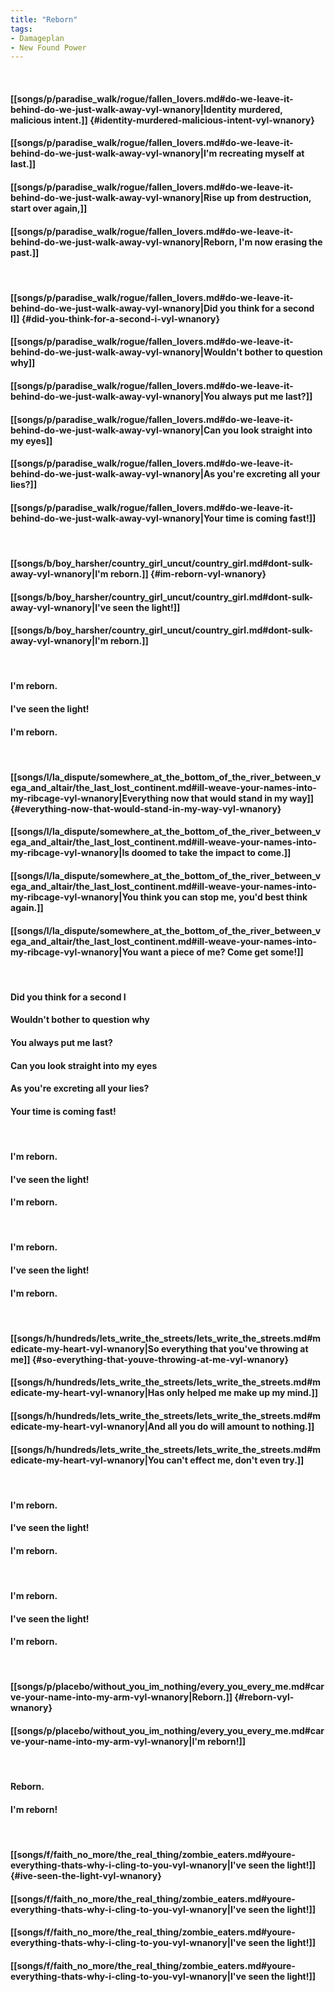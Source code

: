 ```yaml
---
title: "Reborn"
tags:
- Damageplan
- New Found Power
---
```

&nbsp;
#### [[songs/p/paradise_walk/rogue/fallen_lovers.md#do-we-leave-it-behind-do-we-just-walk-away-vyl-wnanory|Identity murdered, malicious intent.]] {#identity-murdered-malicious-intent-vyl-wnanory}
#### [[songs/p/paradise_walk/rogue/fallen_lovers.md#do-we-leave-it-behind-do-we-just-walk-away-vyl-wnanory|I'm recreating myself at last.]]
#### [[songs/p/paradise_walk/rogue/fallen_lovers.md#do-we-leave-it-behind-do-we-just-walk-away-vyl-wnanory|Rise up from destruction, start over again,]]
#### [[songs/p/paradise_walk/rogue/fallen_lovers.md#do-we-leave-it-behind-do-we-just-walk-away-vyl-wnanory|Reborn, I'm now erasing the past.]]
&nbsp;
#### [[songs/p/paradise_walk/rogue/fallen_lovers.md#do-we-leave-it-behind-do-we-just-walk-away-vyl-wnanory|Did you think for a second I]] {#did-you-think-for-a-second-i-vyl-wnanory}
#### [[songs/p/paradise_walk/rogue/fallen_lovers.md#do-we-leave-it-behind-do-we-just-walk-away-vyl-wnanory|Wouldn't bother to question why]]
#### [[songs/p/paradise_walk/rogue/fallen_lovers.md#do-we-leave-it-behind-do-we-just-walk-away-vyl-wnanory|You always put me last?]]
#### [[songs/p/paradise_walk/rogue/fallen_lovers.md#do-we-leave-it-behind-do-we-just-walk-away-vyl-wnanory|Can you look straight into my eyes]]
#### [[songs/p/paradise_walk/rogue/fallen_lovers.md#do-we-leave-it-behind-do-we-just-walk-away-vyl-wnanory|As you're excreting all your lies?]]
#### [[songs/p/paradise_walk/rogue/fallen_lovers.md#do-we-leave-it-behind-do-we-just-walk-away-vyl-wnanory|Your time is coming fast!]]
&nbsp;
#### [[songs/b/boy_harsher/country_girl_uncut/country_girl.md#dont-sulk-away-vyl-wnanory|I'm reborn.]] {#im-reborn-vyl-wnanory}
#### [[songs/b/boy_harsher/country_girl_uncut/country_girl.md#dont-sulk-away-vyl-wnanory|I've seen the light!]]
#### [[songs/b/boy_harsher/country_girl_uncut/country_girl.md#dont-sulk-away-vyl-wnanory|I'm reborn.]]
&nbsp;
#### I'm reborn.
#### I've seen the light!
#### I'm reborn.
&nbsp;
#### [[songs/l/la_dispute/somewhere_at_the_bottom_of_the_river_between_vega_and_altair/the_last_lost_continent.md#ill-weave-your-names-into-my-ribcage-vyl-wnanory|Everything now that would stand in my way]] {#everything-now-that-would-stand-in-my-way-vyl-wnanory}
#### [[songs/l/la_dispute/somewhere_at_the_bottom_of_the_river_between_vega_and_altair/the_last_lost_continent.md#ill-weave-your-names-into-my-ribcage-vyl-wnanory|Is doomed to take the impact to come.]]
#### [[songs/l/la_dispute/somewhere_at_the_bottom_of_the_river_between_vega_and_altair/the_last_lost_continent.md#ill-weave-your-names-into-my-ribcage-vyl-wnanory|You think you can stop me, you'd best think again.]]
#### [[songs/l/la_dispute/somewhere_at_the_bottom_of_the_river_between_vega_and_altair/the_last_lost_continent.md#ill-weave-your-names-into-my-ribcage-vyl-wnanory|You want a piece of me? Come get some!]]
&nbsp;
#### Did you think for a second I
#### Wouldn't bother to question why
#### You always put me last?
#### Can you look straight into my eyes
#### As you're excreting all your lies?
#### Your time is coming fast!
&nbsp;
#### I'm reborn.
#### I've seen the light!
#### I'm reborn.
&nbsp;
#### I'm reborn.
#### I've seen the light!
#### I'm reborn.
&nbsp;
#### [[songs/h/hundreds/lets_write_the_streets/lets_write_the_streets.md#medicate-my-heart-vyl-wnanory|So everything that you've throwing at me]] {#so-everything-that-youve-throwing-at-me-vyl-wnanory}
#### [[songs/h/hundreds/lets_write_the_streets/lets_write_the_streets.md#medicate-my-heart-vyl-wnanory|Has only helped me make up my mind.]]
#### [[songs/h/hundreds/lets_write_the_streets/lets_write_the_streets.md#medicate-my-heart-vyl-wnanory|And all you do will amount to nothing.]]
#### [[songs/h/hundreds/lets_write_the_streets/lets_write_the_streets.md#medicate-my-heart-vyl-wnanory|You can't effect me, don't even try.]]
&nbsp;
#### I'm reborn.
#### I've seen the light!
#### I'm reborn.
&nbsp;
#### I'm reborn.
#### I've seen the light!
#### I'm reborn.
&nbsp;
#### [[songs/p/placebo/without_you_im_nothing/every_you_every_me.md#carve-your-name-into-my-arm-vyl-wnanory|Reborn.]] {#reborn-vyl-wnanory}
#### [[songs/p/placebo/without_you_im_nothing/every_you_every_me.md#carve-your-name-into-my-arm-vyl-wnanory|I'm reborn!]]
&nbsp;
#### Reborn.
#### I'm reborn!
&nbsp;
#### [[songs/f/faith_no_more/the_real_thing/zombie_eaters.md#youre-everything-thats-why-i-cling-to-you-vyl-wnanory|I've seen the light!]] {#ive-seen-the-light-vyl-wnanory}
#### [[songs/f/faith_no_more/the_real_thing/zombie_eaters.md#youre-everything-thats-why-i-cling-to-you-vyl-wnanory|I've seen the light!]]
#### [[songs/f/faith_no_more/the_real_thing/zombie_eaters.md#youre-everything-thats-why-i-cling-to-you-vyl-wnanory|I've seen the light!]]
#### [[songs/f/faith_no_more/the_real_thing/zombie_eaters.md#youre-everything-thats-why-i-cling-to-you-vyl-wnanory|I've seen the light!]]
